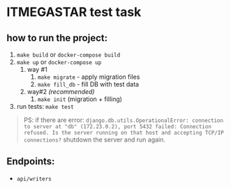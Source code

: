# ITMEGASTAR test task

## how to run the project:
1. `make build` or `docker-compose build`
2. `make up` or `docker-compose up`
   1. way #1
      1. `make migrate` - apply migration files
      2. `make fill_db` - fill DB with test data
   2. way#2 *(recommended)*
      1. `make init` (migration + filling)
3. run tests: `make test`

> PS: if there are error: `django.db.utils.OperationalError: connection to server at "db" (172.23.0.2), port 5432 failed: Connection refused. Is the server running on that host and accepting TCP/IP connections?` shutdown the server and run again.

## Endpoints:
* `api/writers`